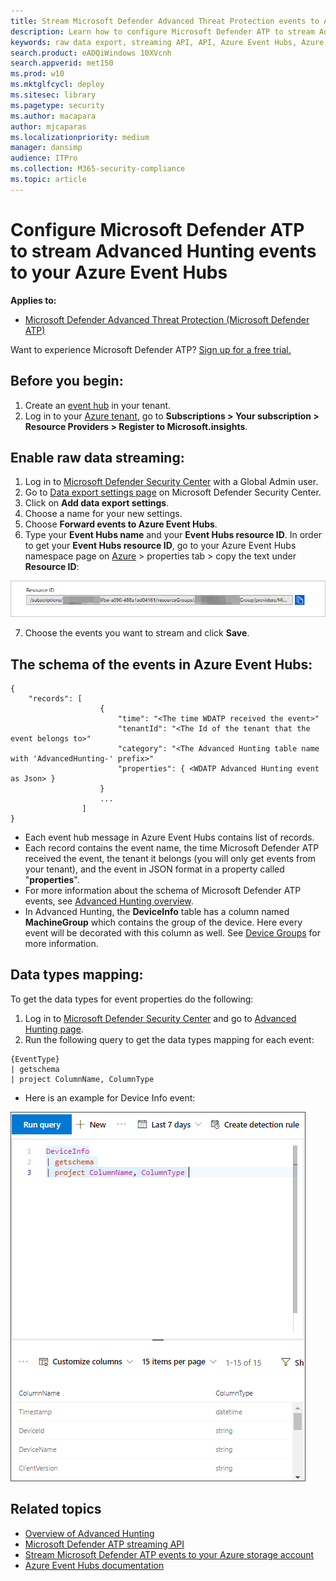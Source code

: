 ```yaml
---
title: Stream Microsoft Defender Advanced Threat Protection events to Azure Event Hubs 
description: Learn how to configure Microsoft Defender ATP to stream Advanced Hunting events to your Event Hub.
keywords: raw data export, streaming API, API, Azure Event Hubs, Azure storage, storage account, Advanced Hunting, raw data sharing
search.product: eADQiWindows 10XVcnh
search.appverid: met150
ms.prod: w10
ms.mktglfcycl: deploy
ms.sitesec: library
ms.pagetype: security
ms.author: macapara
author: mjcaparas
ms.localizationpriority: medium
manager: dansimp
audience: ITPro
ms.collection: M365-security-compliance 
ms.topic: article
---
```


# Configure Microsoft Defender ATP to stream Advanced Hunting events to your Azure Event Hubs

**Applies to:**

- [Microsoft Defender Advanced Threat Protection (Microsoft Defender ATP)](https://go.microsoft.com/fwlink/p/?linkid=2069559)

Want to experience Microsoft Defender ATP? [Sign up for a free trial.](https://www.microsoft.com/microsoft-365/windows/microsoft-defender-atp?ocid=docs-wdatp-configuresiem-abovefoldlink) 

## Before you begin:

1. Create an [event hub](https://docs.microsoft.com/azure/event-hubs/) in your tenant.
2. Log in to your [Azure tenant](https://ms.portal.azure.com/), go to **Subscriptions > Your subscription > Resource Providers > Register to **Microsoft.insights****.

## Enable raw data streaming:

1. Log in to [Microsoft Defender Security Center](https://securitycenter.windows.com) with a Global Admin user.
2. Go to [Data export settings page](https://securitycenter.windows.com/interoperability/dataexport) on Microsoft Defender Security Center.
3. Click on **Add data export settings**.
4. Choose a name for your new settings.
5. Choose **Forward events to Azure Event Hubs**.
6. Type your **Event Hubs name** and your **Event Hubs resource ID**.
  In order to get your **Event Hubs resource ID**, go to your Azure Event Hubs namespace page on [Azure](https://ms.portal.azure.com/) > properties tab > copy the text under **Resource ID**:

  ![Image of event hub resource Id](images/event-hub-resource-id.png)

7. Choose the events you want to stream and click **Save**.

## The schema of the events in Azure Event Hubs:

```
{
	"records": [
					{
						"time": "<The time WDATP received the event>"
						"tenantId": "<The Id of the tenant that the event belongs to>"
						"category": "<The Advanced Hunting table name with 'AdvancedHunting-' prefix>"
						"properties": { <WDATP Advanced Hunting event as Json> }
					}
					...
				]
}
```

- Each event hub message in Azure Event Hubs contains list of records.
- Each record contains the event name, the time Microsoft Defender ATP received the event, the tenant it belongs (you will only get events from your tenant), and the event in JSON format in a property called "**properties**".
- For more information about the schema of Microsoft Defender ATP events, see [Advanced Hunting overview](advanced-hunting-overview.md).
- In Advanced Hunting, the **DeviceInfo** table has a column named **MachineGroup** which contains the group of the device. Here every event will be decorated with this column as well. See [Device Groups](machine-groups.md) for more information.

## Data types mapping:

To get the data types for event properties do the following:

1. Log in to [Microsoft Defender Security Center](https://securitycenter.windows.com) and go to [Advanced Hunting page](https://securitycenter.windows.com/hunting-package).
2. Run the following query to get the data types mapping for each event:
 
```
{EventType}
| getschema
| project ColumnName, ColumnType 

```

- Here is an example for Device Info event: 

![Image of event hub resource Id](images/machine-info-datatype-example.png)

## Related topics
- [Overview of Advanced Hunting](advanced-hunting-overview.md)
- [Microsoft Defender ATP streaming API](raw-data-export.md)
- [Stream Microsoft Defender ATP events to your Azure storage account](raw-data-export-storage.md)
- [Azure Event Hubs documentation](https://docs.microsoft.com/azure/event-hubs/)
